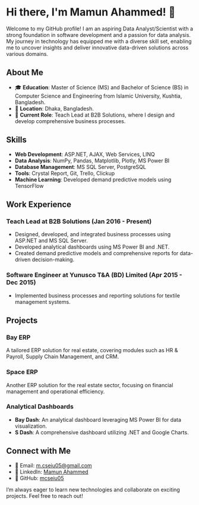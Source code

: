 # Hi there, I'm Mamun Ahammed! 👋

Welcome to my GitHub profile! I am an aspiring Data Analyst/Scientist with a strong foundation in software development and a passion for data analysis. My journey in technology has equipped me with a diverse skill set, enabling me to uncover insights and deliver innovative data-driven solutions across various domains.

## About Me

- 🎓 **Education**: Master of Science (MS) and Bachelor of Science (BS) in Computer Science and Engineering from Islamic University, Kushtia, Bangladesh.
- 📍 **Location**: Dhaka, Bangladesh.
- 💼 **Current Role**: Teach Lead at B2B Solutions, where I design and develop comprehensive business processes.

## Skills

- **Web Development**: ASP.NET, AJAX, Web Services, LINQ
- **Data Analysis**: NumPy, Pandas, Matplotlib, Plotly, MS Power BI
- **Database Management**: MS SQL Server, PostgreSQL
- **Tools**: Crystal Report, Git, Trello, Clickup
- **Machine Learning**: Developed demand predictive models using TensorFlow

## Work Experience

### Teach Lead at B2B Solutions (Jan 2016 - Present)
- Designed, developed, and integrated business processes using ASP.NET and MS SQL Server.
- Developed analytical dashboards using MS Power BI and .NET.
- Created demand predictive models and comprehensive reports for data-driven decision-making.

### Software Engineer at Yunusco T&A (BD) Limited (Apr 2015 - Dec 2015)
- Implemented business processes and reporting solutions for textile management systems.

## Projects

### Bay ERP
A tailored ERP solution for real estate, covering modules such as HR & Payroll, Supply Chain Management, and CRM.

### Space ERP
Another ERP solution for the real estate sector, focusing on financial management and operational efficiency.

### Analytical Dashboards
- **Bay Dash**: An analytical dashboard leveraging MS Power BI for data visualization.
- **S Dash**: A comprehensive dashboard utilizing .NET and Google Charts.

## Connect with Me

- 📧 Email: [m.cseiu05@gmail.com](mailto:m.cseiu05@gmail.com)
- 📜 LinkedIn: [Mamun Ahammed](https://www.linkedin.com/in/mamun-ahammed-32b0b9b9/m_cseiu)
- 📁 GitHub: [mcseiu05](https://github.com/mcseiu05)

I’m always eager to learn new technologies and collaborate on exciting projects. Feel free to reach out!

